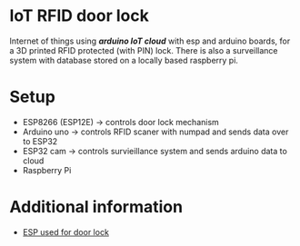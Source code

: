 # IoT RFID door lock
Internet of things using ***arduino IoT cloud*** with esp and arduino boards, for a 3D printed RFID protected (with PIN) lock. There is also a surveillance system with database stored on a locally based raspberry pi.

# Setup
- ESP8266 (ESP12E) -> controls door lock mechanism
- Arduino uno -> controls RFID scaner with numpad and sends data over to ESP32
- ESP32 cam -> controls survieillance system and sends arduino data to cloud
- Raspberry Pi

# Additional information
- [ESP used for door lock](/Door%20lock%20ESP/Information.md) 